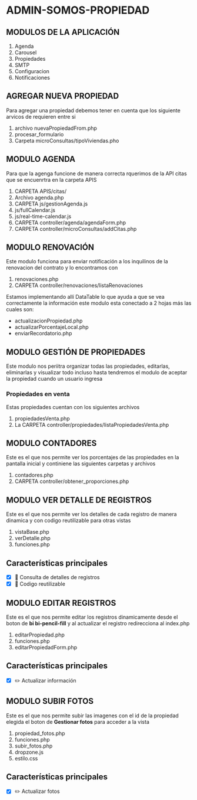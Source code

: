 # ADMIN-SOMOS-PROPIEDAD
## MODULOS DE LA APLICACIÓN
1) Agenda
2) Carousel
3) Propiedades
4) SMTP
5) Configuracion
6) Notificaciones

## AGREGAR NUEVA PROPIEDAD
Para agregar una propiedad debemos tener en cuenta 
que los siguiente arvicos de requieren entre si
1) archivo nuevaPropiedadFrom.php
2) procesar_formulario
3) Carpeta microConsultas/tipoViviendas.pho

## MODULO AGENDA
Para que la agenga funcione de manera correcta rquerimos de
la API citas que se encuenrtra en la carpeta APIS

1) CARPETA APIS/citas/
2) Archivo agenda.php
3) CARPETA js/gestionAgenda.js
4) js/fullCalendar.js
5) js/real-time-calendar.js
6) CARPETA controller/agenda/agendaForm.php
7) CARPETA controller/microConsultas/addCitas.php

## MODULO RENOVACIÓN
Este modulo funciona para enviar notificación a los inquilinos de la 
renovacion del contrato y lo encontramos con

1) renovaciones.php
2) CARPETA controller/renovaciones/listaRenovaciones

Estamos implementando allí DataTable lo que ayuda a que se vea correctamente la 
información este modulo esta conectado a 2 hojas más las cuales son:
- actualizacionPropiedad.php
- actualizarPorcentajeLocal.php
- enviarRecordatorio.php

## MODULO GESTIÓN DE PROPIEDADES
Este modulo nos periitra organizar todas las propiedades, editarlas, eliminarlas y visualizar todo
incluso hasta tendremos el modulo de aceptar la propiedad cuando un usuario ingresa
### Propiedades en venta
Estas propiedades cuentan con los siguientes archivos
1) propiedadesVenta.php 
2) La CARPETA controller/propiedades/listaPropiedadesVenta.php

## MODULO CONTADORES
Este es el que nos permite ver los porcentajes de las propiedades en la pantalla inicial
y continiene las siguientes carpetas y archivos

1) contadores.php
2) CARPETA controller/obtener_proporciones.php

## MODULO VER DETALLE DE REGISTROS
Este es el que nos permite ver los detalles de cada registro de manera dinamica y con codigo reutilizable para otras vistas

1) vistaBase.php
2) verDetalle.php
3) funciones.php

## Características principales

- [x] 🔎 Consulta de detalles de registros
- [x] 👮 Codigo reutilizable

## MODULO EDITAR REGISTROS
Este es el que nos permite editar los registros dinamicamente desde el boton de **bi bi-pencil-fill** y al actualizar el registro redirecciona al index.php

1) editarPropiedad.php
2) funciones.php
3) editarPropiedadForm.php

## Características principales

- [x]  ✏️ Actualizar información

## MODULO SUBIR FOTOS
Este es el que nos permite subir las imagenes con el id de la propiedad elegida  el boton de **Gestionar fotos** para acceder a la vista

1) propiedad_fotos.php
2) funciones.php
3) subir_fotos.php
4) dropzone.js
5) estilo.css

## Características principales

- [x]  ✏️ Actualizar fotos


